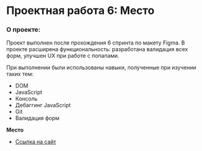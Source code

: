 # Проектная работа 6: Место

### О проекте:
Проект выполнен после прохождения 6 спринта по макету Figma. В проекте расширена функциональность: разработана валидация всех форм,
улучшен UX при работе с попапами.

При выполнении были использованы навыки, полученные при изучении таких тем:

* DOM
* JavaScript
* Консоль
* Дебаггинг JavaScript
* Git
* Валидация форм

**Место**

* [Ссылка на сайт](https://aigiul.github.io/mesto/)